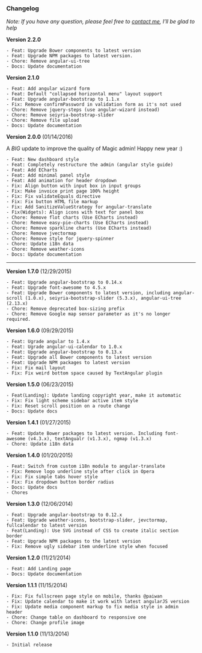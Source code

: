 ### Changelog

*Note: If you have any question, please feel free to [contact me](http://themeforest.net/user/arousing), I’ll be glad to help*

**Version 2.2.0**

    - Feat: Upgrade Bower components to latest version
    - Feat: Upgrade NPM packages to latest version.
    - Chore: Remove angular-ui-tree
    - Docs: Update documentation

**Version 2.1.0**

    - Feat: Add angular wizard form
    - Feat: Default "collapsed horizontal menu" layout support
    - Feat: Upgrade angular-bootstrap to 1.1.x
    - Fix: Remove confirmPassword in validation form as it's not used
    - Chore: Remove jquery-steps (use angular-wizard instead)
    - Chore: Remove seiyria-bootstrap-slider
    - Chore: Remove file upload
    - Docs: Update documentation

**Version 2.0.0** (01/14/2016)

A *BIG* update to improve the quality of Magic admin! Happy new year :)

    - Feat: New dashboard style
    - Feat: Completely restructure the admin (angular style guide)
    - Feat: Add ECharts
    - Feat: Add minimal panel style
    - Feat: Add animation for header dropdown
    - Fix: Align button with input box in input groups
    - Fix: Make invoice print page 100% height
    - Fix: Fix validateEquals directive
    - Fix: Fix button HTML file markup
    - Fix: Add SanitizeValueStrategy for angular-translate
    - Fix(Widgets): Align icons with text for panel box
    - Chore: Remove flot charts (Use ECharts instead)
    - Chore: Remove easy-pie-charts (Use ECharts instead)
    - Chore: Remove sparkline charts (Use ECharts instead)
    - Chore: Remove jvectormap
    - Chore: Remove style for jquery-spinner
    - Chore: Update i18n data
    - Chore: Remove weather-icons
    - Docs: Update documentation

---

**Version 1.7.0** (12/29/2015)

    - Feat: Upgrade angular-bootstrap to 0.14.x
    - Feat: Upgrade font-awesome to 4.5.x
    - Feat: Upgrade Bower components to latest version, including angular-scroll (1.0.x), seiyria-bootstrap-slider (5.3.x), angular-ui-tree (2.13.x)
    - Chore: Remove deprecated box-sizing prefix
    - Chore: Remove Google map sensor parameter as it's no longer required. 

**Version 1.6.0** (09/29/2015)

    - Feat: Ugrade angular to 1.4.x
    - Feat: Ugrade angular-ui-calendar to 1.0.x
    - Feat: Upgrade angular-bootstrap to 0.13.x
    - Feat: Upgrade all Bower components to latest version
    - Feat: Upgrade NPM packages to latest version
    - Fix: Fix mail layout
    - Fix: Fix weird bottom space caused by TextAngular plugin

**Version 1.5.0** (06/23/2015)

    - Feat(Landing): Update landing copyright year, make it automatic
    - Fix: Fix light scheme sidebar active item style
    - Fix: Reset scroll position on a route change
    - Docs: Update docs

**Version 1.4.1** (01/27/2015)

    - Feat: Update Bower packages to latest version. Including font-awesome (v4.3.x), textAngualr (v1.3.x), ngmap (v1.3.x)
    - Chore: Update i18n data

**Version 1.4.0** (01/20/2015)

    - Feat: Switch from custom i18n module to angular-translate
    - Fix: Remove logo underline style after click in Opera
    - Fix: Fix simple tabs hover style 
    - Fix: Fix dropdown button border radius
    - Docs: Update docs
    - Chores

**Version 1.3.0** (12/06/2014)

    - Feat: Upgrade angular-bootstrap to 0.12.x
    - Feat: Upgrade weather-icons, bootstrap-slider, jevctormap, fullcalendar to latest version
    - Feat(Landing): Use SVG instead of CSS to create italic section border
    - Feat: Upgrade NPM packages to the latest version
    - Fix: Remove ugly sidebar item underline style when focused

**Version 1.2.0** (11/21/2014)

    - Feat: Add Landing page
    - Docs: Update documentation

**Version 1.1.1** (11/15/2014)

    - Fix: Fix fullscreen page style on mobile, thanks @paiwan
    - Fix: Update calendar to make it work with latest angularJS version
    - Fix: Update media component markup to fix media style in admin header
    - Chore: Change table on dashboard to responsive one
    - Chore: Change profile image

**Version 1.1.0** (11/13/2014)

    - Initial release
